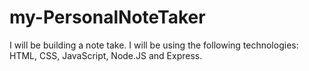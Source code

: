 # my-PersonalNoteTaker
I will be building a note take. I will be using the following technologies: HTML, CSS, JavaScript, Node.JS and Express.
